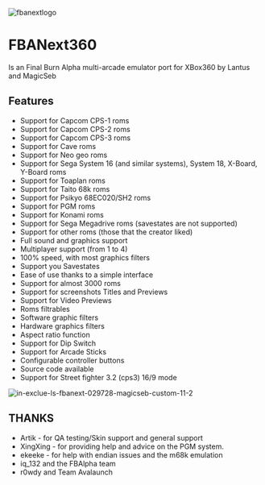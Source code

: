 ![fbanextlogo](https://github.com/user-attachments/assets/4e4b2fb7-f29b-47db-97ca-7384716fc1f0)
# FBANext360
 Is an Final Burn Alpha multi-arcade emulator port for XBox360 by Lantus and MagicSeb

Features
--------
- Support for Capcom CPS-1 roms 
- Support for Capcom CPS-2 roms 
- Support for Capcom CPS-3 roms 
- Support for Cave roms 
- Support for Neo geo roms 
- Support for Sega System 16 (and similar systems), System 18, X-Board, Y-Board roms
- Support for Toaplan roms
- Support for Taito 68k roms
- Support for Psikyo 68EC020/SH2 roms
- Support for PGM roms
- Support for Konami roms
- Support for Sega Megadrive roms (savestates are not supported)
- Support for other roms (those that the creator liked)
- Full sound and graphics support
- Multiplayer support (from 1 to 4)
- 100% speed, with most graphics filters
- Support you Savestates
- Ease of use thanks to a simple interface
- Support for almost 3000 roms
- Support for screenshots Titles and Previews
- Support for Video Previews
- Roms filtrables
- Software graphic filters
- Hardware graphics filters
- Aspect ratio function
- Support for Dip Switch
- Support for Arcade Sticks
- Configurable controller buttons
- Source code available
- Support for Street fighter 3.2 (cps3) 16/9 mode

![in-exclue-ls-fbanext-029728-magicseb-custom-11-2](https://github.com/user-attachments/assets/4261680a-968f-4d74-ae71-ada7b6441229)

THANKS
------
- Artik - for QA testing/Skin support and general support
- XingXing - for providing help and advice on the PGM system.
- ekeeke - for help with endian issues and the m68k emulation
- iq_132 and the FBAlpha team
- r0wdy and Team Avalaunch
